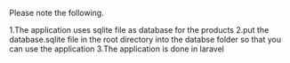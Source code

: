 Please note the following.

1.The application uses sqlite file as database for the products
2.put the database.sqlite file in the root directory into the databse folder so that you can use the application
3.The application is done in laravel
